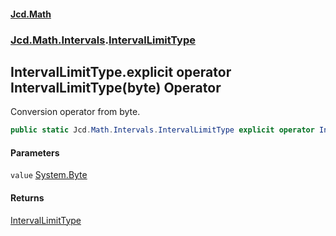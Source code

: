 #### [Jcd.Math](index.md 'index')
### [Jcd.Math.Intervals](Jcd.Math.Intervals.md 'Jcd.Math.Intervals').[IntervalLimitType](Jcd.Math.Intervals.IntervalLimitType.md 'Jcd.Math.Intervals.IntervalLimitType')

## IntervalLimitType.explicit operator IntervalLimitType(byte) Operator

Conversion operator from byte.

```csharp
public static Jcd.Math.Intervals.IntervalLimitType explicit operator IntervalLimitType(byte value);
```
#### Parameters

<a name='Jcd.Math.Intervals.IntervalLimitType.op_ExplicitJcd.Math.Intervals.IntervalLimitType(byte).value'></a>

`value` [System.Byte](https://docs.microsoft.com/en-us/dotnet/api/System.Byte 'System.Byte')

#### Returns
[IntervalLimitType](Jcd.Math.Intervals.IntervalLimitType.md 'Jcd.Math.Intervals.IntervalLimitType')